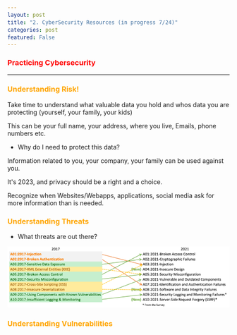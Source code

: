 ```yaml
---
layout: post
title: "2. CyberSecurity Resources (in progress 7/24)"
categories: post
featured: False 
---
```


### <span style="color: red; font-weight: bold;">Practicing Cybersecurity</span>
______________________________________________________________________________________________________

### <span style="color: orange; font-weight: bold;">Understanding Risk! </span>

Take time to understand what valuable data you hold and whos data you are protecting (yourself, your family, your kids)
 
This can be your full name, your address, where you live, Emails, phone numbers etc. 
 
- Why do I need to protect this data? 

Information related to you, your company, your family can be used against you. 

It's 2023, and privacy should be a right and a choice. 

Recognize when Websites/Webapps, applications, social media ask for more information than is needed. 

### <span style="color: orange; font-weight: bold;">Understanding Threats </span>

- What threats are out there? 

![map](/assets/mapping.png)

### <span style="color: orange; font-weight: bold;">Understanding Vulnerabilities</span> 


